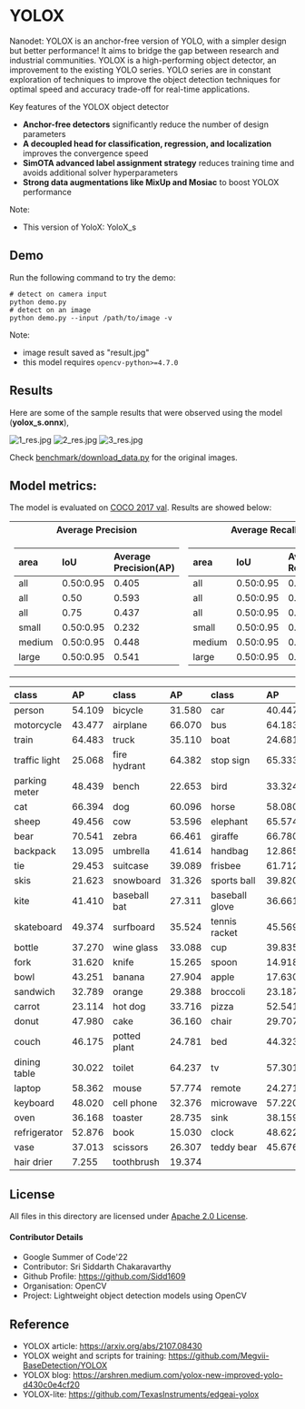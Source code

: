 # YOLOX

Nanodet: YOLOX is an anchor-free version of YOLO, with a simpler design but better performance! It aims to bridge the gap between research and industrial communities. YOLOX is a high-performing object detector, an improvement to the existing YOLO series. YOLO series are in constant exploration of techniques to improve the object detection techniques for optimal speed and accuracy trade-off for real-time applications.

Key features of the YOLOX object detector
- **Anchor-free detectors** significantly reduce the number of design parameters
- **A decoupled head for classification, regression, and localization** improves the convergence speed
- **SimOTA advanced label assignment strategy** reduces training time and avoids additional solver hyperparameters
- **Strong data augmentations like MixUp and Mosiac** to boost YOLOX performance

Note:
- This version of YoloX: YoloX_s

## Demo

Run the following command to try the demo: 
```shell
# detect on camera input
python demo.py
# detect on an image
python demo.py --input /path/to/image -v
```
Note: 
- image result saved as "result.jpg"
- this model requires `opencv-python>=4.7.0`


## Results

Here are some of the sample results that were observed using the model (**yolox_s.onnx**),

![1_res.jpg](./samples/1_res.jpg)
![2_res.jpg](./samples/2_res.jpg)
![3_res.jpg](./samples/3_res.jpg)

Check [benchmark/download_data.py](../../benchmark/download_data.py) for the original images.

## Model metrics:

The model is evaluated on [COCO 2017 val](https://cocodataset.org/#download). Results are showed below:

<table>
<tr><th>Average Precision </th><th>Average Recall</th></tr>
<tr><td>

|  area  |  IoU  |  Average Precision(AP)  |
|:-------|:------|:------------------------|
|  all  |  0.50:0.95  |  0.405  |
|  all  |  0.50  |  0.593  |
|  all  |  0.75  |  0.437  |
|  small  |  0.50:0.95  |  0.232  |
|  medium  |  0.50:0.95  |  0.448  |
|  large  |  0.50:0.95  |  0.541  |

 </td><td>

|   area |  IoU  |  Average Recall(AR)  |
|:-------|:------|:----------------|
|  all  |  0.50:0.95  |  0.326  |
|  all  |  0.50:0.95  |  0.531  |
|  all  |  0.50:0.95 |  0.574  |
|  small  |  0.50:0.95  |  0.365  |
|  medium  |  0.50:0.95  |  0.634  |
|  large  |  0.50:0.95  |  0.724  |
</td></tr> </table>

| class         | AP     | class        | AP     | class          | AP     |
|:--------------|:-------|:-------------|:-------|:---------------|:-------|
| person        | 54.109 | bicycle      | 31.580 | car            | 40.447 |
| motorcycle    | 43.477 | airplane     | 66.070 | bus            | 64.183 |
| train         | 64.483 | truck        | 35.110 | boat           | 24.681 |
| traffic light | 25.068 | fire hydrant | 64.382 | stop sign      | 65.333 |
| parking meter | 48.439 | bench        | 22.653 | bird           | 33.324 |
| cat           | 66.394 | dog          | 60.096 | horse          | 58.080 |
| sheep         | 49.456 | cow          | 53.596 | elephant       | 65.574 |
| bear          | 70.541 | zebra        | 66.461 | giraffe        | 66.780 |
| backpack      | 13.095 | umbrella     | 41.614 | handbag        | 12.865 |
| tie           | 29.453 | suitcase     | 39.089 | frisbee        | 61.712 |
| skis          | 21.623 | snowboard    | 31.326 | sports ball    | 39.820 |
| kite          | 41.410 | baseball bat | 27.311 | baseball glove | 36.661 |
| skateboard    | 49.374 | surfboard    | 35.524 | tennis racket  | 45.569 |
| bottle        | 37.270 | wine glass   | 33.088 | cup            | 39.835 |
| fork          | 31.620 | knife        | 15.265 | spoon          | 14.918 |
| bowl          | 43.251 | banana       | 27.904 | apple          | 17.630 |
| sandwich      | 32.789 | orange       | 29.388 | broccoli       | 23.187 |
| carrot        | 23.114 | hot dog      | 33.716 | pizza          | 52.541 |
| donut         | 47.980 | cake         | 36.160 | chair          | 29.707 |
| couch         | 46.175 | potted plant | 24.781 | bed            | 44.323 |
| dining table  | 30.022 | toilet       | 64.237 | tv             | 57.301 |
| laptop        | 58.362 | mouse        | 57.774 | remote         | 24.271 |
| keyboard      | 48.020 | cell phone   | 32.376 | microwave      | 57.220 |
| oven          | 36.168 | toaster      | 28.735 | sink           | 38.159 |
| refrigerator  | 52.876 | book         | 15.030 | clock          | 48.622 |
| vase          | 37.013 | scissors     | 26.307 | teddy bear     | 45.676 |
| hair drier    | 7.255  | toothbrush   | 19.374 |                |        |

## License

All files in this directory are licensed under [Apache 2.0 License](./LICENSE).

#### Contributor Details

- Google Summer of Code'22
- Contributor: Sri Siddarth Chakaravarthy
- Github Profile: https://github.com/Sidd1609
- Organisation: OpenCV
- Project: Lightweight object detection models using OpenCV 

## Reference

- YOLOX article: https://arxiv.org/abs/2107.08430
- YOLOX weight and scripts for training: https://github.com/Megvii-BaseDetection/YOLOX
- YOLOX blog: https://arshren.medium.com/yolox-new-improved-yolo-d430c0e4cf20
- YOLOX-lite: https://github.com/TexasInstruments/edgeai-yolox
